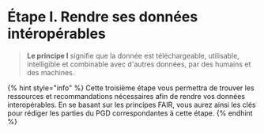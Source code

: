 # Étape I. Rendre ses données intéropérables

> **Le principe I** signifie que la donnée est téléchargeable, utilisable, intelligible et combinable avec d'autres données, par des humains et des machines.

{% hint style="info" %}
Cette troisième étape vous permettra de trouver les ressources et recommandations nécessaires afin de rendre vos données interopérables. En se basant sur les principes FAIR, vous aurez ainsi les clés pour rédiger les parties du PGD correspondantes à cette étape.&#x20;
{% endhint %}
